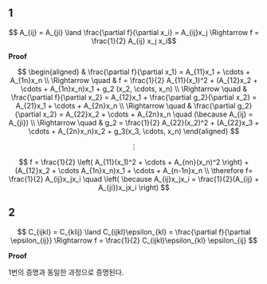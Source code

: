 ## 1
$$ A_{ij} = A_{ji} \land \frac{\partial f}{\partial x_i} = A_{ij}x_j \Rightarrow f = \frac{1}{2} A_{ij} x_j x_i$$

**Proof**

$$ \begin{aligned} & \frac{\partial f}{\partial x_1} = A_{11}x_1 + \cdots + A_{1n}x_n \\ \Rightarrow \quad & f = \frac{1}{2} A_{11}(x_1)^2 + (A_{12}x_2 + \cdots + A_{1n}x_n)x_1 + g_2 (x_2, \cdots, x_n) \\ \Rightarrow \quad & \frac{\partial f}{\partial x_2} = A_{12}x_1 + \frac{\partial g_2}{\partial x_2} = A_{21}x_1 + \cdots + A_{2n}x_n \\ \Rightarrow \quad & \frac{\partial g_2}{\partial x_2} = A_{22}x_2 + \cdots + A_{2n}x_n \quad (\because A_{ij} = A_{ji}) \\ \Rightarrow \quad & g_2 = \frac{1}{2} A_{22}(x_2)^2 + (A_{22}x_3 + \cdots + A_{2n}x_n)x_2 + g_3(x_3, \cdots, x_n) \end{aligned}  $$

$$ \vdots $$

$$ f = \frac{1}{2} \left( A_{11}(x_1)^2 + \cdots + A_{nn}(x_n)^2 \right) + (A_{12}x_2 + \cdots A_{1n}x_n)x_1 + \cdots + A_{n-1n}x_n \\ \therefore f= \frac{1}{2} A_{ij}x_jx_i \quad \left( \because A_{ij}x_jx_i = \frac{1}{2}(A_{ij} + A_{ji})x_jx_i \right) $$


## 2
$$ C_{ijkl} = C_{klij} \land C_{ijkl}\epsilon_{kl} = \frac{\partial f}{\partial \epsilon_{ij}} \Rightarrow f = \frac{1}{2} C_{ijkl}\epsilon_{kl} \epsilon_{ij} $$

**Proof**

1번의 증명과 동일한 과정으로 증명된다.
